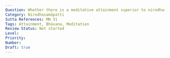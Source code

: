 ```yaml
---
Question: Whether there is a meditative attainment superior to nirodhasamāpatti?
Category: Nirodhasamāpatti
Sutta References: MN 31
Tags: Attainment, Bhāvana, Meditation
Review Status: Not started
Level: 
Priority: 
Number: 
Draft: true
---
```

